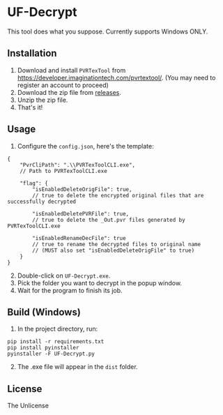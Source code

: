 # UF-Decrypt

This tool does what you suppose. Currently supports Windows ONLY.

## Installation

1. Download and install `PVRTexTool` from https://developer.imaginationtech.com/pvrtextool/. (You may need to register an account to proceed)
2. Download the zip file from [releases](https://github.com/electron-shaders/UF-Decrypt/releases/latest).
3. Unzip the zip file.
4. That's it!

## Usage

1. Configure the `config.json`, here's the template:
```json5
{
    "PvrCliPath": ".\\PVRTexToolCLI.exe",
    // Path to PVRTexToolCLI.exe

    "flag": {
        "isEnabledDeleteOrigFile": true,
        // true to delete the encrypted original files that are successfully decrypted

        "isEnabledDeletePVRFile": true,
        // true to delete the _Out.pvr files generated by PVRTexToolCLI.exe

        "isEnabledRenameDecFile": true
        // true to rename the decrypted files to original name
        // (MUST also set "isEnabledDeleteOrigFile" to true)
    }
}
```

2. Double-click on `UF-Decrypt.exe`.
3. Pick the folder you want to decrypt in the popup window.
4. Wait for the program to finish its job.

## Build (Windows)

1. In the project directory, run:
```
pip install -r requirements.txt
pip install pyinstaller
pyinstaller -F UF-Decrypt.py
```

2. The .exe file will appear in the `dist` folder.

## License

The Unlicense
